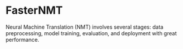 # FasterNMT
Neural Machine Translation (NMT) involves several stages: data preprocessing, model training, evaluation, and deployment with great performance.
